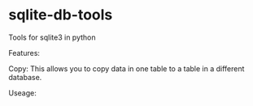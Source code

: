 # sqlite-db-tools
Tools for sqlite3 in python


Features:

Copy:
This allows you to copy data in one table to a table in a different database.

Useage:

